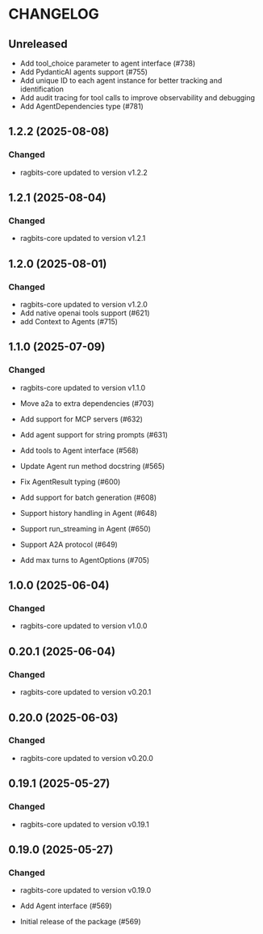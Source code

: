 # CHANGELOG

## Unreleased
- Add tool_choice parameter to agent interface (#738)
- Add PydanticAI agents support (#755)
- Add unique ID to each agent instance for better tracking and identification
- Add audit tracing for tool calls to improve observability and debugging
- Add AgentDependencies type (#781)

## 1.2.2 (2025-08-08)

### Changed

- ragbits-core updated to version v1.2.2

## 1.2.1 (2025-08-04)

### Changed

- ragbits-core updated to version v1.2.1

## 1.2.0 (2025-08-01)

### Changed

- ragbits-core updated to version v1.2.0
- Add native openai tools support (#621)
- add Context to Agents (#715)

## 1.1.0 (2025-07-09)

### Changed

- ragbits-core updated to version v1.1.0

- Move a2a to extra dependencies (#703)
- Add support for MCP servers (#632)
- Add agent support for string prompts (#631)
- Add tools to Agent interface (#568)
- Update Agent run method docstring (#565)
- Fix AgentResult typing (#600)
- Add support for batch generation (#608)
- Support history handling in Agent (#648)
- Support run_streaming in Agent (#650)
- Support A2A protocol (#649)
- Add max turns to AgentOptions (#705)

## 1.0.0 (2025-06-04)

### Changed

- ragbits-core updated to version v1.0.0

## 0.20.1 (2025-06-04)

### Changed

- ragbits-core updated to version v0.20.1

## 0.20.0 (2025-06-03)

### Changed

- ragbits-core updated to version v0.20.0

## 0.19.1 (2025-05-27)

### Changed

- ragbits-core updated to version v0.19.1

## 0.19.0 (2025-05-27)

### Changed

- ragbits-core updated to version v0.19.0

- Add Agent interface (#569)
- Initial release of the package (#569)
